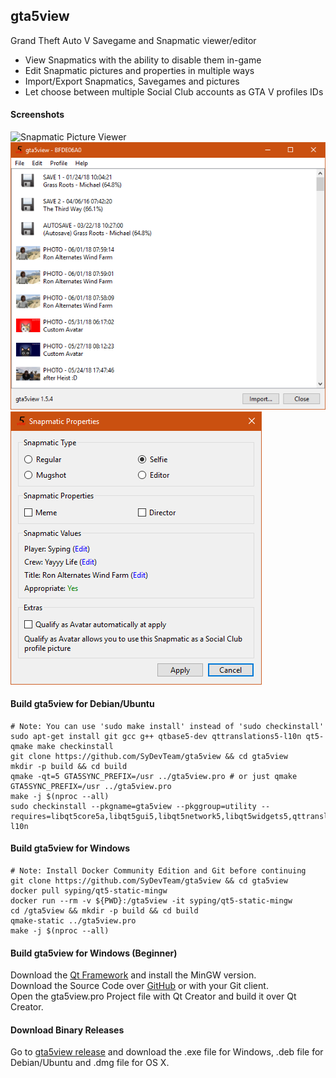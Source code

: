 ## gta5view
Grand Theft Auto V Savegame and Snapmatic viewer/editor

- View Snapmatics with the ability to disable them in-game
- Edit Snapmatic pictures and properties in multiple ways
- Import/Export Snapmatics, Savegames and pictures
- Let choose between multiple Social Club accounts as GTA V profiles IDs

#### Screenshots
![Snapmatic Picture Viewer](res/src/picture.jpg)  
![User Interface](res/src/mainui.png)  
![Snapmatic Properties](res/src/prop.png)

#### Build gta5view for Debian/Ubuntu

	# Note: You can use 'sudo make install' instead of 'sudo checkinstall'
	sudo apt-get install git gcc g++ qtbase5-dev qttranslations5-l10n qt5-qmake make checkinstall
	git clone https://github.com/SyDevTeam/gta5view && cd gta5view
	mkdir -p build && cd build
	qmake -qt=5 GTA5SYNC_PREFIX=/usr ../gta5view.pro # or just qmake GTA5SYNC_PREFIX=/usr ../gta5view.pro
	make -j $(nproc --all)
	sudo checkinstall --pkgname=gta5view --pkggroup=utility --requires=libqt5core5a,libqt5gui5,libqt5network5,libqt5widgets5,qttranslations5-l10n
	
#### Build gta5view for Windows

	# Note: Install Docker Community Edition and Git before continuing
	git clone https://github.com/SyDevTeam/gta5view && cd gta5view
	docker pull syping/qt5-static-mingw
	docker run --rm -v ${PWD}:/gta5view -it syping/qt5-static-mingw
	cd /gta5view && mkdir -p build && cd build
	qmake-static ../gta5view.pro
	make -j $(nproc --all)

#### Build gta5view for Windows (Beginner)

Download the [Qt Framework](https://www.qt.io/) and install the MinGW version.  
Download the Source Code over [GitHub](https://github.com/SyDevTeam/gta5view/archive/1.5.x.zip) or with your Git client.  
Open the gta5view.pro Project file with Qt Creator and build it over Qt Creator.

#### Download Binary Releases

Go to [gta5view release](https://github.com/SyDevTeam/gta5view/releases) and download the .exe file for Windows, .deb file for Debian/Ubuntu and .dmg file for OS X.
